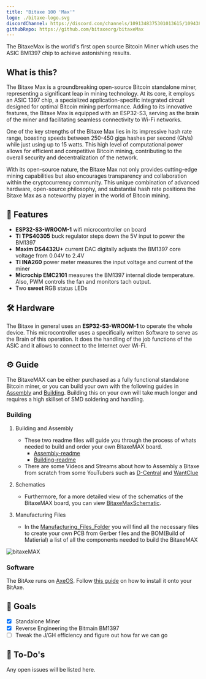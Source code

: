 ```yaml
---
title: "Bitaxe 100 'Max'"
logo: ./bitaxe-logo.svg
discordChannel: https://discord.com/channels/1091348375301013615/1094385604982210633
githubRepo: https://github.com/bitaxeorg/bitaxeMax
---
```


The BitaxeMax is the world's first open source Bitcoin Miner which uses the ASIC BM1397 chip to achieve astonishing results.

## What is this?

The Bitaxe Max is a groundbreaking open-source Bitcoin standalone miner, representing a significant leap in mining technology. At its core, it employs an ASIC 1397 chip, a specialized application-specific integrated circuit designed for optimal Bitcoin mining performance. Adding to its innovative features, the Bitaxe Max is equipped with an ESP32-S3, serving as the brain of the miner and facilitating seamless connectivity to Wi-Fi networks.

One of the key strengths of the Bitaxe Max lies in its impressive hash rate range, boasting speeds between 250-450 giga hashes per second (Gh/s) while just using up to 15 watts. This high level of computational power allows for efficient and competitive Bitcoin mining, contributing to the overall security and decentralization of the network.

With its open-source nature, the Bitaxe Max not only provides cutting-edge mining capabilities but also encourages transparency and collaboration within the cryptocurrency community. This unique combination of advanced hardware, open-source philosophy, and substantial hash rate positions the Bitaxe Max as a noteworthy player in the world of Bitcoin mining.

## 🔋 Features

- **ESP32-S3-WROOM-1** wifi microcontroller on board
- **TI TPS40305** buck regulator steps down the 5V input to power the BM1397
- **Maxim DS4432U+** current DAC digitally adjusts the BM1397 core voltage from 0.04V to 2.4V
- **TI INA260** power meter measures the input voltage and current of the miner
- **Microchip EMC2101** measures the BM1397 internal diode temperature. Also, PWM controls the fan and monitors tach output.
- Two **sweet** RGB status LEDs

## 🛠️ Hardware

The Bitaxe in general uses an <b>ESP32-S3-WROOM-1</b> to operate the whole device. This microcontroller uses a specifically written Software to serve as the Brain of this operation. It does the handling of the job functions of the ASIC and it allows to connect to the Internet over Wi-Fi.

## ⚙️ Guide

The BitaxeMAX can be either purchased as a fully functional standalone Bitcoin miner, or you can build your own with the following guides in [Assembly](/tips/assembly) and [Building](/tips/building-pcbs). Building this on your own will take much longer and requires a high skillset of SMD soldering and handling.

### Building

1. Building and Assembly

   - These two readme files will guide you through the process of whats needed to build and order your own BitaxeMAX board.
     - [Assembly-readme](/tips/assembly)
     - [Building-readme](/tips/building-pcbs)
   - There are some Videos and Streams about how to Assembly a Bitaxe from scratch from some YouTubers such as [D-Central](https://www.youtube.com/@DCentralTech) and [WantClue](https://www.youtube.com/@WantClue)

2. Schematics

   - Furthermore, for a more detailed view of the schematics of the BitaxeMAX board, you can view [BitaxeMaxSchematic](/doc-assets/bitaxe/bitaxeMax_schematic.pdf).

3. Manufacturing Files
   - In the [Manufacturing_Files_Folder](https://github.com/bitaxeorg/bitaxeMax/tree/max-v2.2/Manufacturing%20Files) you will find all the necessary files to create your own PCB from Gerber files and the BOM(Build of Matierial) a list of all the components needed to build the BitaxeMAX

![bitaxeMAX](./render-bitaxe-max.png)

### Software

The BitAxe runs on [AxeOS](/axeos/about). Follow [this guide](/axeos/install-onto-bitaxe) on how to install it onto your BitAxe.

## 🎯 Goals

- [x] Standalone Miner
- [x] Reverse Engineering the Bitmain BM1397
- [ ] Tweak the J/GH efficiency and figure out how far we can go

## 📝 To-Do's

Any open issues will be listed here.
